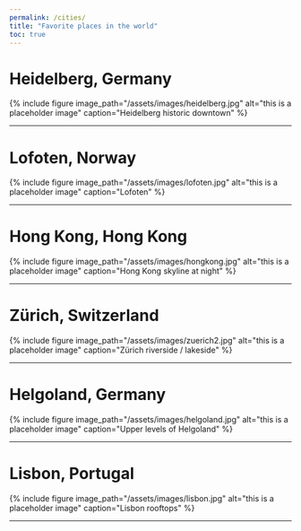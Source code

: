 ```yaml
---
permalink: /cities/
title: "Favorite places in the world"
toc: true
---
```


# Heidelberg, Germany
{% include figure image_path="/assets/images/heidelberg.jpg" alt="this is a placeholder image" caption="Heidelberg historic downtown" %}

---

# Lofoten, Norway

{% include figure image_path="/assets/images/lofoten.jpg" alt="this is a placeholder image" caption="Lofoten" %}

---

# Hong Kong, Hong Kong

{% include figure image_path="/assets/images/hongkong.jpg" alt="this is a placeholder image" caption="Hong Kong skyline at night" %}

---

# Zürich, Switzerland

{% include figure image_path="/assets/images/zuerich2.jpg" alt="this is a placeholder image" caption="Zürich riverside / lakeside" %}

---

# Helgoland, Germany

{% include figure image_path="/assets/images/helgoland.jpg" alt="this is a placeholder image" caption="Upper levels of Helgoland" %}

---

# Lisbon, Portugal

{% include figure image_path="/assets/images/lisbon.jpg" alt="this is a placeholder image" caption="Lisbon rooftops" %}

---
